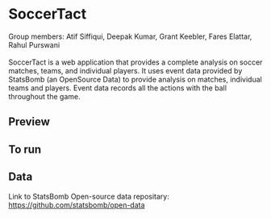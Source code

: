# SoccerTact
<h>Group members: Atif Siffiqui, Deepak Kumar, Grant Keebler, Fares Elattar, Rahul Purswani<h><br>
<br>SoccerTact is a web application that provides a complete analysis on soccer matches, teams, and individual players. It uses event data provided by StatsBomb (an OpenSource Data) to provide analysis on matches, individual teams and players. Event data records all the actions with the ball throughout the game. 

## Preview

## To run

##

## Data 
Link to StatsBomb Open-source data repositary: https://github.com/statsbomb/open-data

